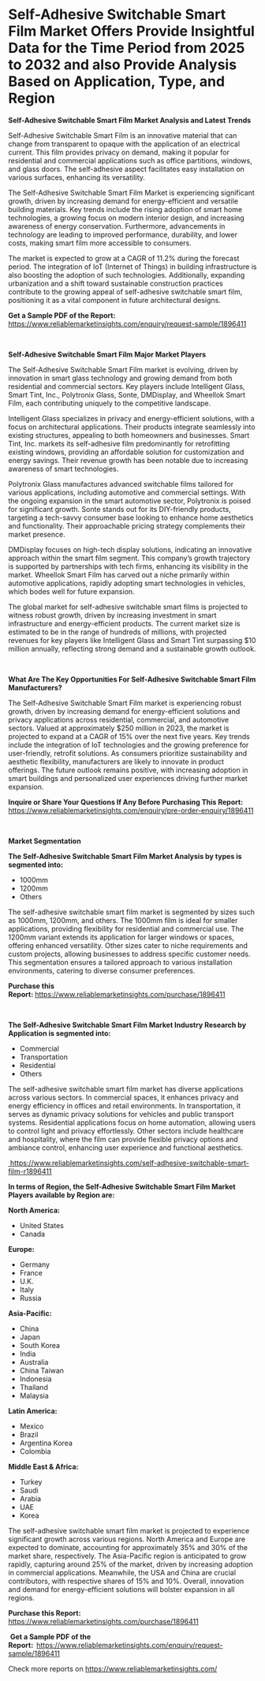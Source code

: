 <p><h1>Self-Adhesive Switchable Smart Film Market Offers Provide Insightful Data for the Time Period from 2025 to 2032 and also Provide Analysis Based on Application, Type, and Region</h1></p><p><strong>Self-Adhesive Switchable Smart Film Market Analysis and Latest Trends</strong></p>
<p><p>Self-Adhesive Switchable Smart Film is an innovative material that can change from transparent to opaque with the application of an electrical current. This film provides privacy on demand, making it popular for residential and commercial applications such as office partitions, windows, and glass doors. The self-adhesive aspect facilitates easy installation on various surfaces, enhancing its versatility.</p><p>The Self-Adhesive Switchable Smart Film Market is experiencing significant growth, driven by increasing demand for energy-efficient and versatile building materials. Key trends include the rising adoption of smart home technologies, a growing focus on modern interior design, and increasing awareness of energy conservation. Furthermore, advancements in technology are leading to improved performance, durability, and lower costs, making smart film more accessible to consumers.</p><p>The market is expected to grow at a CAGR of 11.2% during the forecast period. The integration of IoT (Internet of Things) in building infrastructure is also boosting the adoption of such technologies. Additionally, expanding urbanization and a shift toward sustainable construction practices contribute to the growing appeal of self-adhesive switchable smart film, positioning it as a vital component in future architectural designs.</p></p>
<p><strong>Get a Sample PDF of the Report:&nbsp;</strong> <a href="https://www.reliablemarketinsights.com/enquiry/request-sample/1896411?utm_campaign=2609&utm_medium=2&utm_source=Github&utm_content=ia&utm_term=28032025&utm_id=self-adhesive-switchable-smart-film">https://www.reliablemarketinsights.com/enquiry/request-sample/1896411</a></p>
<p>&nbsp;</p>
<p><strong>Self-Adhesive Switchable Smart Film Major Market Players</strong></p>
<p><p>The Self-Adhesive Switchable Smart Film market is evolving, driven by innovation in smart glass technology and growing demand from both residential and commercial sectors. Key players include Intelligent Glass, Smart Tint, Inc., Polytronix Glass, Sonte, DMDisplay, and Wheellok Smart Film, each contributing uniquely to the competitive landscape.</p><p>Intelligent Glass specializes in privacy and energy-efficient solutions, with a focus on architectural applications. Their products integrate seamlessly into existing structures, appealing to both homeowners and businesses. Smart Tint, Inc. markets its self-adhesive film predominantly for retrofitting existing windows, providing an affordable solution for customization and energy savings. Their revenue growth has been notable due to increasing awareness of smart technologies.</p><p>Polytronix Glass manufactures advanced switchable films tailored for various applications, including automotive and commercial settings. With the ongoing expansion in the smart automotive sector, Polytronix is poised for significant growth. Sonte stands out for its DIY-friendly products, targeting a tech-savvy consumer base looking to enhance home aesthetics and functionality. Their approachable pricing strategy complements their market presence.</p><p>DMDisplay focuses on high-tech display solutions, indicating an innovative approach within the smart film segment. This company’s growth trajectory is supported by partnerships with tech firms, enhancing its visibility in the market. Wheellok Smart Film has carved out a niche primarily within automotive applications, rapidly adopting smart technologies in vehicles, which bodes well for future expansion.</p><p>The global market for self-adhesive switchable smart films is projected to witness robust growth, driven by increasing investment in smart infrastructure and energy-efficient products. The current market size is estimated to be in the range of hundreds of millions, with projected revenues for key players like Intelligent Glass and Smart Tint surpassing $10 million annually, reflecting strong demand and a sustainable growth outlook.</p></p>
<p>&nbsp;</p>
<p><strong>What Are The Key Opportunities For Self-Adhesive Switchable Smart Film Manufacturers?</strong></p>
<p><p>The Self-Adhesive Switchable Smart Film market is experiencing robust growth, driven by increasing demand for energy-efficient solutions and privacy applications across residential, commercial, and automotive sectors. Valued at approximately $250 million in 2023, the market is projected to expand at a CAGR of 15% over the next five years. Key trends include the integration of IoT technologies and the growing preference for user-friendly, retrofit solutions. As consumers prioritize sustainability and aesthetic flexibility, manufacturers are likely to innovate in product offerings. The future outlook remains positive, with increasing adoption in smart buildings and personalized user experiences driving further market expansion.</p></p>
<p><strong>Inquire or Share Your Questions If Any Before Purchasing This Report:</strong> <a href="https://www.reliablemarketinsights.com/enquiry/pre-order-enquiry/1896411?utm_campaign=2609&utm_medium=2&utm_source=Github&utm_content=ia&utm_term=28032025&utm_id=self-adhesive-switchable-smart-film">https://www.reliablemarketinsights.com/enquiry/pre-order-enquiry/1896411</a></p>
<p>&nbsp;</p>
<p><strong>Market Segmentation</strong></p>
<p><strong>The Self-Adhesive Switchable Smart Film Market Analysis by types is segmented into:</strong></p>
<p><ul><li>1000mm</li><li>1200mm</li><li>Others</li></ul></p>
<p><p>The self-adhesive switchable smart film market is segmented by sizes such as 1000mm, 1200mm, and others. The 1000mm film is ideal for smaller applications, providing flexibility for residential and commercial use. The 1200mm variant extends its application for larger windows or spaces, offering enhanced versatility. Other sizes cater to niche requirements and custom projects, allowing businesses to address specific customer needs. This segmentation ensures a tailored approach to various installation environments, catering to diverse consumer preferences.</p></p>
<p><strong>Purchase this Report:&nbsp;</strong><a href="https://www.reliablemarketinsights.com/purchase/1896411?utm_campaign=2609&utm_medium=2&utm_source=Github&utm_content=ia&utm_term=28032025&utm_id=self-adhesive-switchable-smart-film">https://www.reliablemarketinsights.com/purchase/1896411</a></p>
<p>&nbsp;</p>
<p><strong>The Self-Adhesive Switchable Smart Film Market Industry Research by Application is segmented into:</strong></p>
<p><ul><li>Commercial</li><li>Transportation</li><li>Residential</li><li>Others</li></ul></p>
<p><p>The self-adhesive switchable smart film market has diverse applications across various sectors. In commercial spaces, it enhances privacy and energy efficiency in offices and retail environments. In transportation, it serves as dynamic privacy solutions for vehicles and public transport systems. Residential applications focus on home automation, allowing users to control light and privacy effortlessly. Other sectors include healthcare and hospitality, where the film can provide flexible privacy options and ambiance control, enhancing user experience and functional aesthetics.</p></p>
<p><a href="https://www.reliablemarketinsights.com/self-adhesive-switchable-smart-film-r1896411?utm_campaign=2609&utm_medium=2&utm_source=Github&utm_content=ia&utm_term=28032025&utm_id=self-adhesive-switchable-smart-film">&nbsp;https://www.reliablemarketinsights.com/self-adhesive-switchable-smart-film-r1896411</a></p>
<p><strong>In terms of Region, the Self-Adhesive Switchable Smart Film Market Players available by Region are:</strong></p>
<p>
    <p> <strong> North America: </strong>
        <ul>
            <li>United States</li>
            <li>Canada</li>
        </ul>
        </p> 
    <p> <strong> Europe: </strong>
        <ul>
            <li>Germany</li>
            <li>France</li>
            <li>U.K.</li>
            <li>Italy</li>
            <li>Russia</li>
        </ul>
        </p> 
    <p> <strong> Asia-Pacific: </strong>
        <ul>
            <li>China</li>
            <li>Japan</li>
            <li>South Korea</li>
            <li>India</li>
            <li>Australia</li>
            <li>China Taiwan</li>
            <li>Indonesia</li>
            <li>Thailand</li>
            <li>Malaysia</li>
        </ul>
        </p> 
    <p> <strong> Latin America: </strong>
        <ul>
            <li>Mexico</li>
            <li>Brazil</li>
            <li>Argentina Korea</li>
            <li>Colombia</li>
        </ul>
        </p> 
    <p> <strong> Middle East & Africa: </strong>
        <ul>
            <li>Turkey</li>
            <li>Saudi</li>
            <li>Arabia</li>
            <li>UAE</li>
            <li>Korea</li>
        </ul>
    </p>
    </p>
<p><p>The self-adhesive switchable smart film market is projected to experience significant growth across various regions. North America and Europe are expected to dominate, accounting for approximately 35% and 30% of the market share, respectively. The Asia-Pacific region is anticipated to grow rapidly, capturing around 25% of the market, driven by increasing adoption in commercial applications. Meanwhile, the USA and China are crucial contributors, with respective shares of 15% and 10%. Overall, innovation and demand for energy-efficient solutions will bolster expansion in all regions.</p></p>
<p><strong>Purchase this Report: </strong><a href="https://www.reliablemarketinsights.com/purchase/1896411?utm_campaign=2609&utm_medium=2&utm_source=Github&utm_content=ia&utm_term=28032025&utm_id=self-adhesive-switchable-smart-film">https://www.reliablemarketinsights.com/purchase/1896411</a></p>
<p>&nbsp;<strong>Get a Sample PDF of the Report:&nbsp;&nbsp;</strong><a href="https://www.reliablemarketinsights.com/enquiry/request-sample/1896411?utm_campaign=2609&utm_medium=2&utm_source=Github&utm_content=ia&utm_term=28032025&utm_id=self-adhesive-switchable-smart-film">https://www.reliablemarketinsights.com/enquiry/request-sample/1896411</a></p>
<p><strong></strong></p>
<p>Check more reports on <a href="https://www.reliablemarketinsights.com/?utm_campaign=2609&utm_medium=2&utm_source=Github&utm_content=ia&utm_term=28032025&utm_id=self-adhesive-switchable-smart-film">https://www.reliablemarketinsights.com/</a></p>